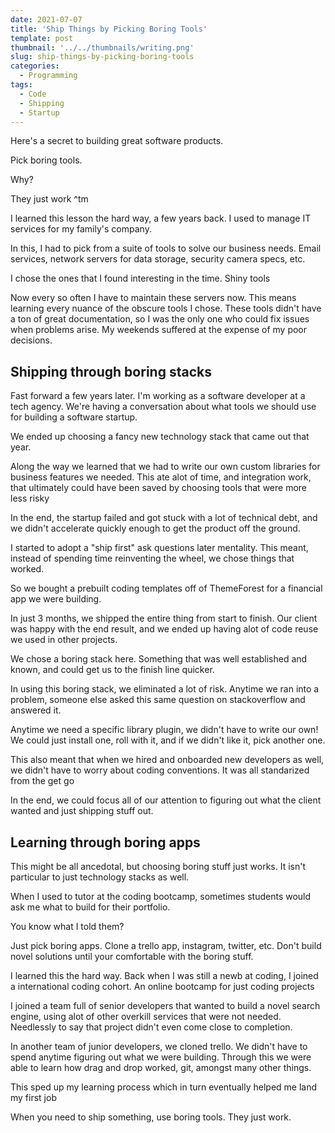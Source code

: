 ```yaml
---
date: 2021-07-07
title: 'Ship Things by Picking Boring Tools'
template: post
thumbnail: '../../thumbnails/writing.png'
slug: ship-things-by-picking-boring-tools
categories:
  - Programming
tags:
  - Code
  - Shipping
  - Startup
---
```


Here's a secret to building great software products.

Pick boring tools.

Why?

They just work ^tm

I learned this lesson the hard way, a few years back. I used to manage IT services for my family's company.

In this, I had to pick from a suite of tools to solve our business needs. Email services, network servers for data storage, security camera specs, etc. 

I chose the ones that I found interesting in the time. Shiny tools

Now every so often I have to maintain these servers now. This means learning every nuance of the obscure tools I chose. These tools didn't have a ton of great documentation, so I was the only one who could fix issues when problems arise. My weekends suffered at the expense of my poor decisions.

## Shipping through boring stacks

Fast forward a few years later. I'm working as a software developer at a tech agency. We're having a conversation about what tools we should use for building a software startup.

We ended up choosing a fancy new technology stack that came out that year.

Along the way we learned that we had to write our own custom libraries for business features we needed. This ate alot of time, and integration work, that ultimately could have been saved by choosing tools that were more less risky

In the end, the startup failed and got stuck with a lot of technical debt, and we didn't accelerate quickly enough to get the product off the ground.

I started to adopt a "ship first" ask questions later mentality. This meant, instead of spending time reinventing the wheel, we chose things that worked.

So we bought a prebuilt coding templates off of ThemeForest for a financial app we were building.

In just 3 months, we shipped the entire thing from start to finish. Our client was happy with the end result, and we ended up having alot of code reuse we used in other projects.

We chose a boring stack here. Something that was well established and known, and could get us to the finish line quicker.

In using this boring stack, we eliminated a lot of risk. Anytime we ran into a problem, someone else asked this same question on stackoverflow and answered it.

Anytime we need a specific library plugin, we didn't have to write our own! We could just install one, roll with it, and if we didn't like it, pick another one.

This also meant that when we hired and onboarded new developers as well, we didn't have to worry about coding conventions. It was all standarized from the get go

In the end, we could focus all of our attention to figuring out what the client wanted and just shipping stuff out. 

## Learning through boring apps

This might be all ancedotal, but choosing boring stuff just works. 
It isn't particular to just technology stacks as well.

When I used to tutor at the coding bootcamp, sometimes students would ask me what to build for their portfolio.

You know what I told them?

Just pick boring apps. Clone a trello app, instagram, twitter, etc. Don't build novel solutions until your comfortable with the boring stuff.

I learned this the hard way. Back when I was still a newb at coding, I joined a international coding cohort. An online bootcamp for just coding projects

I joined a team full of senior developers that wanted to build a novel search engine, using alot of other overkill services that were not needed. Needlessly to say that project didn't even come close to completion.

In another team of junior developers, we cloned trello. We didn't have to spend anytime figuring out what we were building. Through this we were able to learn how drag and drop worked, git, amongst many other things. 

This sped up my learning process which in turn eventually helped me land my first job

When you need to ship something, use boring tools. They just work. 